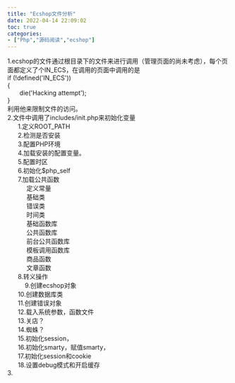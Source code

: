 ```yaml
---
title: "Ecshop文件分析"
date: 2022-04-14 22:09:02
toc: true
categories:
- ["Php","源码阅读","ecshop"]
---
```


1.ecshop的文件通过根目录下的文件来进行调用（管理页面的尚未考虑），每个页面都定义了个IN_ECS，在调用的页面中调用的是<br />if (!defined('IN_ECS'))<br />{<br />       die('Hacking attempt');<br />}<br />利用他来限制文件的访问。<br />2.文件中调用了includes/init.php来初始化变量<br />      1.定义ROOT_PATH <br />      2.检测是否安装 <br />      3.配置PHP环境 <br />      4.加载安装的配置变量。 <br />      5.配置时区 <br />      6.初始化$php_self <br />      7.加载公共函数 <br />           定义常量 <br />           基础类 <br />           错误类 <br />           时间类 <br />           基础函数库 <br />           公共函数库 <br />           前台公共函数库 <br />           模板调用函数库 <br />           商品函数 <br />           文章函数 <br />      8.转义操作 <br />          9.创建ecshop对象<br />      10.创建数据库类 <br />      11.创建错误对象 <br />      12.载入系统参数，函数文件 <br />      13.关店？ <br />      14.蜘蛛？ <br />      15.初始化session， <br />      16.初始化smarty，赋值smarty， <br />      17.初始化session和cookie <br />      18.设置debug模式和开启缓存 <br />3.<br />      

